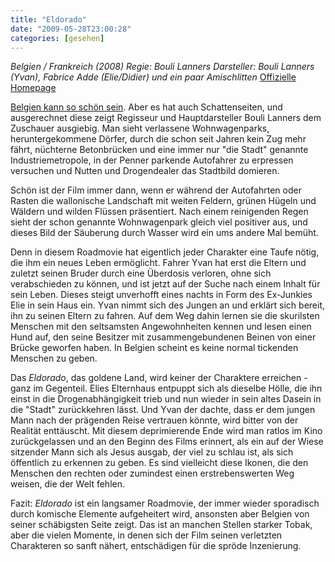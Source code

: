 ```yaml
---
title: "Eldorado"
date: "2009-05-28T23:00:28"
categories: [gesehen]
---
```


*Belgien / Frankreich (2008)
Regie: Bouli Lanners
Darsteller: Bouli Lanners (Yvan), Fabrice Adde (Elie/Didier) und ein paar Amischlitten*
[Offizielle Homepage](http://www.eldorado-derfilm.de/)

[Belgien kann so schön sein](/2008/07/09/brugge-sehen-und-sterben/). Aber es hat auch Schattenseiten, und ausgerechnet diese zeigt Regisseur und Hauptdarsteller Bouli Lanners dem Zuschauer ausgiebig. Man sieht verlassene Wohnwagenparks, heruntergekommene Dörfer, durch die schon seit Jahren kein Zug mehr fährt, nüchterne Betonbrücken und eine immer nur "die Stadt" genannte Industriemetropole, in der Penner parkende Autofahrer zu erpressen versuchen und Nutten und Drogendealer das Stadtbild domieren.

Schön ist der Film immer dann, wenn er während der Autofahrten oder Rasten die wallonische Landschaft mit weiten Feldern, grünen Hügeln und Wäldern und wilden Flüssen präsentiert. Nach einem reinigenden Regen sieht der schon genannte Wohnwagenpark gleich viel positiver aus, und dieses Bild der Säuberung durch Wasser wird ein ums andere Mal bemüht.

Denn in diesem Roadmovie hat eigentlich jeder Charakter eine Taufe nötig, die ihm ein neues Leben ermöglicht. Fahrer Yvan hat erst die Eltern und zuletzt seinen Bruder durch eine Überdosis verloren, ohne sich verabschieden zu können, und ist jetzt auf der Suche nach einem Inhalt für sein Leben. Dieses steigt unverhofft eines nachts in Form des Ex-Junkies Elie in sein Haus ein. Yvan nimmt sich des Jungen an und erklärt sich bereit, ihn zu seinen Eltern zu fahren. Auf dem Weg dahin lernen sie die skurilsten Menschen mit den seltsamsten Angewohnheiten kennen und lesen einen Hund auf, den seine Besitzer mit zusammengebundenen Beinen von einer Brücke geworfen haben. In Belgien scheint es keine normal tickenden Menschen zu geben.

Das *Eldorado*, das goldene Land, wird keiner der Charaktere erreichen - ganz im Gegenteil. Elies Elternhaus entpuppt sich als dieselbe Hölle, die ihn einst in die Drogenabhängigkeit trieb und nun wieder in sein altes Dasein in die "Stadt" zurückkehren lässt. Und Yvan der dachte, dass er dem jungen Mann nach der prägenden Reise vertrauen könnte, wird bitter von der Realität enttäuscht. Mit diesem deprimierende Ende wird man ratlos im Kino zurückgelassen und an den Beginn des Films erinnert, als ein auf der Wiese sitzender Mann sich als Jesus ausgab, der viel zu schlau ist, als sich öffentlich zu erkennen zu geben. Es sind vielleicht diese Ikonen, die den Menschen den rechten oder zumindest einen erstrebenswerten Weg weisen, die der Welt fehlen.

Fazit: *Eldorado* ist ein langsamer Roadmovie, der immer wieder sporadisch durch komische Elemente aufgeheitert wird, ansonsten aber Belgien von seiner schäbigsten Seite zeigt. Das ist an manchen Stellen starker Tobak, aber die vielen Momente, in denen sich der Film seinen verletzten Charakteren so sanft nähert, entschädigen für die spröde Inzenierung.
